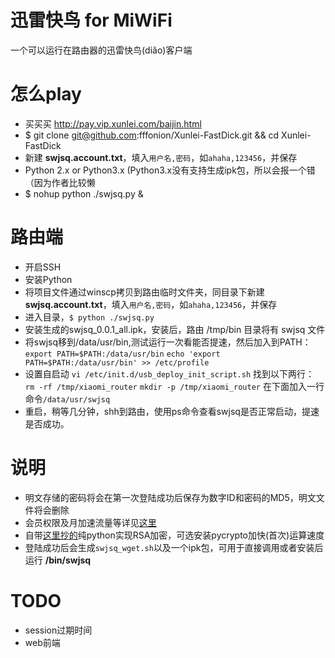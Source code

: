 迅雷快鸟 for MiWiFi
===
一个可以运行在路由器的迅雷快鸟(diǎo)客户端

# 怎么play
* 买买买 http://pay.vip.xunlei.com/baijin.html
* $ git clone git@github.com:fffonion/Xunlei-FastDick.git && cd Xunlei-FastDick
* 新建 __swjsq.account.txt__，填入`用户名,密码`，如`ahaha,123456`，并保存
* Python 2.x or Python3.x (Python3.x没有支持生成ipk包，所以会报一个错（因为作者比较懒
* $ nohup python ./swjsq.py &

# 路由端
* 开启SSH
* 安装Python
* 将项目文件通过winscp拷贝到路由临时文件夹，同目录下新建 __swjsq.account.txt__，填入`用户名,密码`，如`ahaha,123456`，并保存
* 进入目录，`$ python ./swjsq.py`
* 安装生成的swjsq_0.0.1_all.ipk，安装后，路由 /tmp/bin 目录将有 swjsq 文件
* 将swjsq移到/data/usr/bin,测试运行一次看能否提速，然后加入到PATH：
     `export PATH=$PATH:/data/usr/bin`
     `echo 'export PATH=$PATH:/data/usr/bin' >> /etc/profile`
* 设置自启动
     `vi /etc/init.d/usb_deploy_init_script.sh`
	 找到以下两行：
	 `rm -rf /tmp/xiaomi_router`
     `mkdir -p /tmp/xiaomi_router`
     在下面加入一行命令`/data/usr/swjsq`
* 重启，稍等几分钟，shh到路由，使用ps命令查看swjsq是否正常启动，提速是否成功。

# 说明
* 明文存储的密码将会在第一次登陆成功后保存为数字ID和密码的MD5，明文文件将会删除
* 会员权限及月加速流量等详见[这里](http://swjsq.xunlei.com)
* 自带[这里抄的](https://github.com/mengskysama/XunLeiCrystalMinesMakeDie/blob/master/run.py)纯python实现RSA加密，可选安装pycrypto加快(首次)运算速度
* 登陆成功后会生成`swjsq_wget.sh`以及一个ipk包，可用于直接调用或者安装后运行 __/bin/swjsq__

# TODO
* session过期时间
* web前端

